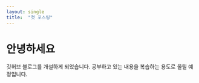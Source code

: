 ```yaml
---
layout: single
title:  "첫 포스팅"
---
```




# 안녕하세요
깃허브 블로그를 개설하게 되었습니다.
공부하고 있는 내용을 복습하는 용도로 올릴 예정입니다.
